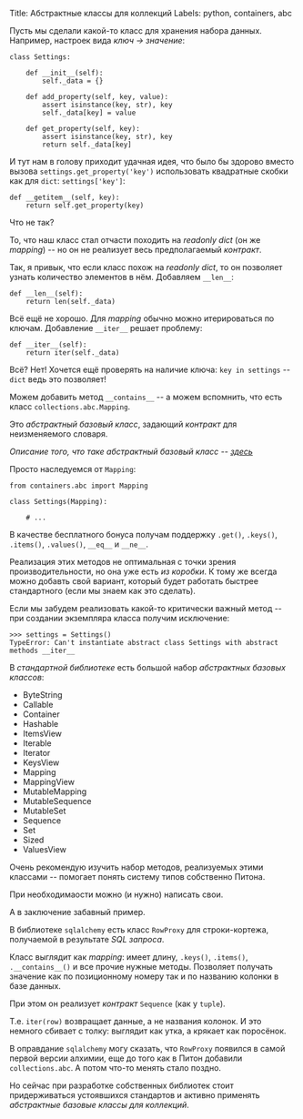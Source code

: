 Title: Абстрактные классы для коллекций
Labels: python, containers, abc

Пусть мы сделали какой-то класс для хранения набора данных. Например,
настроек вида *ключ -> значение*:

    class Settings:

        def __init__(self):
            self._data = {}

        def add_property(self, key, value):
            assert isinstance(key, str), key
            self._data[key] = value

        def get_property(self, key):
            assert isinstance(key, str), key
            return self._data[key]

И тут нам в голову приходит удачная идея, что было бы здорово вместо
вызова `settings.get_property('key')` использовать квадратные скобки как для
`dict`: `settings['key']`:

    def __getitem__(self, key):
        return self.get_property(key)

Что не так?

То, что наш класс стал отчасти походить на *readonly dict* (он же
*mapping*) -- но он не реализует весь предполагаемый *контракт*.

Так, я привык, что если класс похож на *readonly dict*, то он
позволяет узнать количество элементов в нём. Добавляем `__len__`:

    def __len__(self):
        return len(self._data)

Всё ещё не хорошо. Для *mapping* обычно можно итерироваться по
ключам. Добавление `__iter__` решает проблему:

    def __iter__(self):
        return iter(self._data)

Всё? Нет! Хочется ещё проверять на наличие ключа: `key in settings` --
`dict` ведь это позволяет!

Можем добавить метод `__contains__` -- а можем вспомнить, что есть
класс `collections.abc.Mapping`.

Это *абстрактный базовый класс*, задающий *контракт* для неизменяемого словаря.

*Описание того, что таке абстрактный базовый класс --
 [здесь](https://docs.python.org/3/library/abc.html)*

Просто наследуемся от `Mapping`:

    from containers.abc import Mapping

    class Settings(Mapping):

        # ...

В качестве бесплатного бонуса получам поддержку `.get()`, `.keys()`,
`.items()`, `.values()`, `__eq__` и `__ne__`.

Реализация этих методов не оптимальная с точки зрения
производительности, но она уже есть *из коробки*. К тому же всегда
можно добавть свой вариант, который будет работать быстрее стандартного
(если мы знаем как это сделать).

Если мы забудем реализовать какой-то критически важный метод -- при
создании экземпляра класса получим исключение:

    >>> settings = Settings()
    TypeError: Can't instantiate abstract class Settings with abstract methods __iter__

В *стандартной библиотеке* есть большой набор *абстрактных базовых классов*:

* ByteString
* Callable
* Container
* Hashable
* ItemsView
* Iterable
* Iterator
* KeysView
* Mapping
* MappingView
* MutableMapping
* MutableSequence
* MutableSet
* Sequence
* Set
* Sized
* ValuesView

Очень рекомендую изучить набор методов, реализуемых этими классами --
помогает понять систему типов собственно Питона.

При необходимаости можно (и нужно) написать свои.

А в заключение забавный пример.

В библиотеке `sqlalchemy` есть класс `RowProxy` для строки-кортежа,
получаемой в результате *SQL запроса*.

Класс выглядит как *mapping*: имеет длину, `.keys()`, `.items()`,
`.__contains__()` и все прочие нужные методы. Позволяет получать
значение как по позиционному номеру так и по названию колонки в базе
данных.

При этом он реализует *контракт* `Sequence` (как у `tuple`).

Т.е. `iter(row)` возвращает данные, а не названия колонок. И это
немного сбивает с толку: выглядит как утка, а крякает как поросёнок.

В оправдание `sqlalchemy` могу сказать, что `RowProxy` появился в
самой первой версии алхимии, еще до того как в Питон добавили
`collections.abc`. А потом что-то менять стало поздно.

Но сейчас при разработке собственных библиотек стоит придерживаться
устоявшихся стандартов и активно применять *абстрактные базовые классы
для коллекций*.
